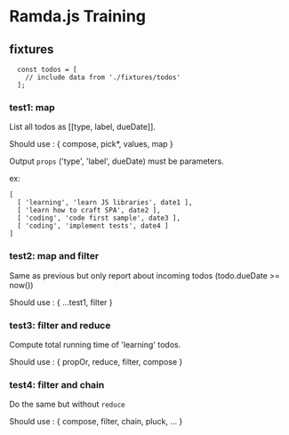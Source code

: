 # Ramda.js Training

## fixtures

```
  const todos = [
    // include data from './fixtures/todos'
  ];
```

### test1: map

List all todos as [[type, label, dueDate]].

Should use : { compose, pick*, values, map }

Output `props` ('type', 'label', dueDate) must be parameters.

ex:

```
[
  [ 'learning', 'learn JS libraries', date1 ],
  [ 'learn how to craft SPA', date2 ],
  [ 'coding', 'code first sample', date3 ],
  [ 'coding', 'implement tests', date4 ]
]
```

### test2: map and filter

Same as previous but only report about incoming todos (todo.dueDate >= now())

Should use : { ...test1, filter }

### test3: filter and reduce

Compute total running time of 'learning' todos.

Should use : { propOr, reduce, filter, compose }

### test4: filter and chain

Do the same but without `reduce`

Should use : { compose, filter, chain, pluck, ... }
